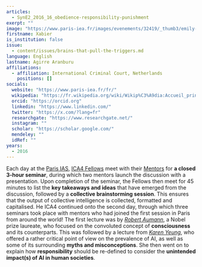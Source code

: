 ```yaml
---
articles:
  - SynE2_2016_16_obedience-responsibility-punishment
exerpt: ""
image: "https://www.paris-iea.fr/images/evenements/32419/_thumb3/emily-morter-8xaa0f9yqne-unsplash.jpg"
firstname: Xabier
is_institution: false
issue:
  - content/issues/brains-that-pull-the-triggers.md
language: English
lastname: Agirre Aranburu
affiliations:
  - affiliation: International Criminal Court, Netherlands
    positions: []
socials:
  website: "https://www.paris-iea.fr/fr/"
  wikipedia: "https://fr.wikipedia.org/wiki/Wikip%C3%A9dia:Accueil_principal"
  orcid: "https://orcid.org"
  linkedin: "https://www.linkedin.com/"
  twitter: "https://x.com/?lang=fr"
  researchgate: "https://www.researchgate.net/"
  instagram: ""
  scholar: "https://scholar.google.com/"
  mendeley: ""
  idRef: ""
years:
  - 2016
---
```


Each day at the [Paris IAS](https://www.paris-iea.fr/en/ "Paris IAS"), [ICA4 Fellows](/fellows "Fellows") meet with their [Mentors](/mentors "Mentors") for **a closed 3-hour seminar**, during which two mentors launch the discussion with a presentation. Upon completion of the seminar, the Fellows then meet for 45 minutes to list the **key takeaways and ideas** that have emerged from the discussion, followed by a **collective brainstorming session**. This ensures that the output of collective intelligence is collected, formatted and capitalised.
He ICA4 continued onto the second day, through which three seminars took place with mentors who had joined the first session in Paris from around the world!
The first lecture was by [_Robert Aumann_](/mentors#aumann "Robert Aumann"), a Nobel prize laureate, who focused on the convoluted concept of **consciousness** and its counterparts.
This was followed by a lecture from [_Karen Yeung_](/mentors#yeung "Karen Yeung"), who offered a rather critical point of view on the prevalence of AI, as well as some of its surrounding **myths and misconceptions**. She then went on to explain how **responsibility** should be re-defined to consider the **unintended impact(s) of AI in human societies**.
